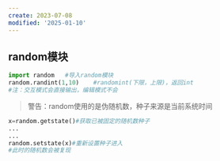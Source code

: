 ```yaml
---
create: 2023-07-08
modified: '2025-01-10'
---
```


## random模块

```python
import random	#导入random模块
random.randint(1,10)	#randomint(下限，上限)，返回int
#注：交互模式会直接输出，编辑模式不会
```

> 警告：random使用的是伪随机数，种子来源是当前系统时间

```python
x=random.getstate()#获取已被固定的随机数种子
...
...
random.setstate(x)#重新设置种子进入
#此时的随机数会被复现
```